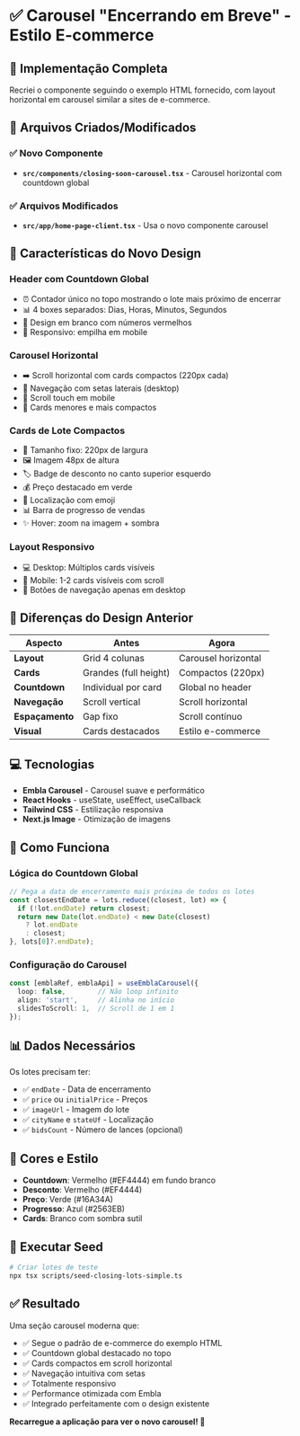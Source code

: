 # ✅ Carousel "Encerrando em Breve" - Estilo E-commerce

## 🎯 Implementação Completa

Recriei o componente seguindo o exemplo HTML fornecido, com layout horizontal em carousel similar a sites de e-commerce.

## 📁 Arquivos Criados/Modificados

### ✅ Novo Componente
- **`src/components/closing-soon-carousel.tsx`** - Carousel horizontal com countdown global

### ✅ Arquivos Modificados
- **`src/app/home-page-client.tsx`** - Usa o novo componente carousel

## 🎨 Características do Novo Design

### **Header com Countdown Global**
- ⏰ Contador único no topo mostrando o lote mais próximo de encerrar
- 📊 4 boxes separados: Dias, Horas, Minutos, Segundos
- 🎨 Design em branco com números vermelhos
- 📱 Responsivo: empilha em mobile

### **Carousel Horizontal**
- ➡️ Scroll horizontal com cards compactos (220px cada)
- 🔄 Navegação com setas laterais (desktop)
- 📱 Scroll touch em mobile
- 🎯 Cards menores e mais compactos

### **Cards de Lote Compactos**
- 📏 Tamanho fixo: 220px de largura
- 🖼️ Imagem 48px de altura
- 🏷️ Badge de desconto no canto superior esquerdo
- 💰 Preço destacado em verde
- 📍 Localização com emoji
- 📊 Barra de progresso de vendas
- ✨ Hover: zoom na imagem + sombra

### **Layout Responsivo**
- 💻 Desktop: Múltiplos cards visíveis
- 📱 Mobile: 1-2 cards visíveis com scroll
- 🔘 Botões de navegação apenas em desktop

## 🎯 Diferenças do Design Anterior

| Aspecto | Antes | Agora |
|---------|-------|-------|
| **Layout** | Grid 4 colunas | Carousel horizontal |
| **Cards** | Grandes (full height) | Compactos (220px) |
| **Countdown** | Individual por card | Global no header |
| **Navegação** | Scroll vertical | Scroll horizontal |
| **Espaçamento** | Gap fixo | Scroll contínuo |
| **Visual** | Cards destacados | Estilo e-commerce |

## 💻 Tecnologias

- **Embla Carousel** - Carousel suave e performático
- **React Hooks** - useState, useEffect, useCallback
- **Tailwind CSS** - Estilização responsiva
- **Next.js Image** - Otimização de imagens

## 🚀 Como Funciona

### Lógica do Countdown Global
```typescript
// Pega a data de encerramento mais próxima de todos os lotes
const closestEndDate = lots.reduce((closest, lot) => {
  if (!lot.endDate) return closest;
  return new Date(lot.endDate) < new Date(closest) 
    ? lot.endDate 
    : closest;
}, lots[0]?.endDate);
```

### Configuração do Carousel
```typescript
const [emblaRef, emblaApi] = useEmblaCarousel({ 
  loop: false,        // Não loop infinito
  align: 'start',     // Alinha no início
  slidesToScroll: 1,  // Scroll de 1 em 1
});
```

## 📊 Dados Necessários

Os lotes precisam ter:
- ✅ `endDate` - Data de encerramento
- ✅ `price` ou `initialPrice` - Preços
- ✅ `imageUrl` - Imagem do lote
- ✅ `cityName` e `stateUf` - Localização
- ✅ `bidsCount` - Número de lances (opcional)

## 🎨 Cores e Estilo

- **Countdown**: Vermelho (#EF4444) em fundo branco
- **Desconto**: Vermelho (#EF4444)
- **Preço**: Verde (#16A34A)
- **Progresso**: Azul (#2563EB)
- **Cards**: Branco com sombra sutil

## 📝 Executar Seed

```bash
# Criar lotes de teste
npx tsx scripts/seed-closing-lots-simple.ts
```

## ✅ Resultado

Uma seção carousel moderna que:
- ✅ Segue o padrão de e-commerce do exemplo HTML
- ✅ Countdown global destacado no topo
- ✅ Cards compactos em scroll horizontal
- ✅ Navegação intuitiva com setas
- ✅ Totalmente responsivo
- ✅ Performance otimizada com Embla
- ✅ Integrado perfeitamente com o design existente

**Recarregue a aplicação para ver o novo carousel! 🎉**

